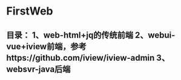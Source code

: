 # FirstWeb
目录：
1、web-html+jq的传统前端
2、webui-vue+iview前端，参考https://github.com/iview/iview-admin
3、websvr-java后端
----------------------------------------------------------------
